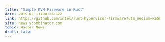```yaml
---
title: "Simple KVM Firmware in Rust"
date: 2019-05-11T00:36:57Z
link: https://github.com/intel/rust-hypervisor-firmware?utm_medium=RSS&utm_source=hune
site: news.ycombinator.com
topic: Hacker News
draft: false
---
```

